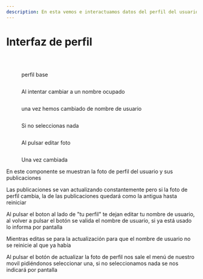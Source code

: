 ```yaml
---
description: En esta vemos e interactuamos datos del perfil del usuario
---
```


# Interfaz de perfil

<div>

<figure><img src="../.gitbook/assets/image (7).png" alt=""><figcaption></figcaption></figure>

 

<figure><img src="../.gitbook/assets/image (8).png" alt=""><figcaption></figcaption></figure>

</div>

<div>

<figure><img src="../.gitbook/assets/image (9).png" alt=""><figcaption><p>perfil base</p></figcaption></figure>

 

<figure><img src="../.gitbook/assets/image (10).png" alt=""><figcaption><p>Al intentar cambiar a un nombre ocupado</p></figcaption></figure>

 

<figure><img src="../.gitbook/assets/image (11).png" alt=""><figcaption><p>una vez hemos cambiado de nombre de usuario</p></figcaption></figure>

</div>

<div>

<figure><img src="../.gitbook/assets/d5854dd2-b734-4153-a0e4-4939c02a93e6.jpg" alt=""><figcaption><p>Si no seleccionas nada</p></figcaption></figure>

 

<figure><img src="../.gitbook/assets/05d2d01f-4f55-454d-95a3-3f73b0192cae.jpg" alt=""><figcaption><p>Al pulsar editar foto</p></figcaption></figure>

 

<figure><img src="../.gitbook/assets/d43e2bc1-e824-4901-b0d7-5ab85189383e.jpg" alt=""><figcaption><p>Una vez cambiada</p></figcaption></figure>

</div>

En este componente se muestran la foto de perfil del usuario y sus publicaciones

Las publicaciones se van actualizando constantemente pero si la foto de perfil cambia, la de las publicaciones quedará como la antigua hasta reiniciar

Al pulsar el boton al lado de "tu perfil" te dejan editar tu nombre de usuario, al volver a pulsar el botón se valida el nombre de usuario, si ya está usado lo informa por pantalla

Mientras editas se para la actualización para que el nombre de usuario no se reinicie al que ya había

Al pulsar el botón de actualizar la foto de perfil nos sale el menú de nuestro movil pidiéndonos seleccionar una, si no seleccionamos nada se nos indicará por pantalla

